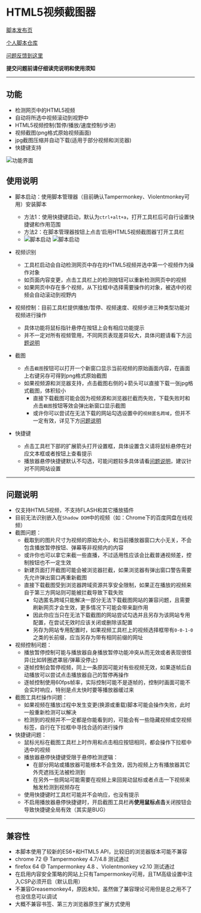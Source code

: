 HTML5视频截图器
=========================

[脚本发布页](https://greasyfork.org/zh-CN/scripts/370819)

[个人脚本仓库](https://github.com/indefined/UserScripts)

[问题反馈到这里](https://github.com/indefined/UserScripts/issues)

**提交问题前请仔细读完说明和使用须知**

-------------------------
## 功能

- 检测网页中的HTML5视频
- 自动将所选中视频滚动到视野中
- HTML5视频控制(暂停/播放/速度控制/步进)
- 视频截图(png格式原始视频画面)
- jpg截图压缩并自动下载(适用于部分视频和浏览器)
- 快捷键支持

![功能界面](https://github.com/indefined/UserScripts/raw/master/HTML5VideoCapture/HTML5VideoCapture.capture.jpg)

## 使用说明

- 脚本启动：使用脚本管理器（目前确认Tampermonkey、Violentmonkey可用）安装脚本
  - 方法1：使用快捷键启动，默认为`ctrl+alt+a`，打开工具栏后可自行设置快捷键和作用范围
  - 方法2：在脚本管理器按钮上点击‘启用HTML5视频截图器’打开工具栏
  - ![脚本启动](https://greasyfork.org/rails/active_storage/blobs/redirect/eyJfcmFpbHMiOnsibWVzc2FnZSI6IkJBaHBBblF2IiwiZXhwIjpudWxsLCJwdXIiOiJibG9iX2lkIn19--8414179b5dff97d233ceba2617d7038a00109290/HTML5VideoCapture.TM.jpg) ![脚本启动](https://greasyfork.org/rails/active_storage/blobs/redirect/eyJfcmFpbHMiOnsibWVzc2FnZSI6IkJBaHBBblV2IiwiZXhwIjpudWxsLCJwdXIiOiJibG9iX2lkIn19--37bf37504c27ce1fcbc1c36e4b6aeaf43f9a00ab/HTML5VideoCapture.VM.jpg)

- 视频识别
  - 工具栏启动会自动检测网页中存在的HTML5视频并选中第一个视频作为操作对象
  - 如页面内容变更，点击工具栏上的检测按钮可以重新检测网页中的视频
  - 如果网页中存在多个视频，从下拉框中选择需要操作的对象，被选中的视频会自动滚动到视野内

- 视频控制：目前工具栏提供播放/暂停、视频速度、视频步进三种类型功能对视频进行操作
  - 具体功能将鼠标指针悬停在按钮上会有相应功能提示
  - 并不一定对所有视频管用，不同网页表现差异较大，具体问题请看下方[问题说明](#问题说明)

- 截图
  - 点击`截图`按钮可以打开一个新窗口显示当前视频的原始画面内容，在画面上右键另存可得到png格式原始截图
  - 如果视频源和浏览器支持，点击截图右侧的↓箭头可以直接下载一张jpg格式截图，体积较小
    - 直接下载截图可能会因为视频源和浏览器拦截而失败，下载失败时和点击`截图`按钮等效会弹出新窗口显示截图
    - 或许你可以尝试在无法下载的网站勾选设置中的`视频匿名跨域`，但并不一定有效，详见下方[问题说明](#问题说明)

- 快捷键
  - 点击工具栏下部的扩展箭头打开设置框，具体设置含义请将鼠标悬停在对应文本框或者按钮上查看提示
  - 播放器悬停快捷键默认不勾选，可能问题较多具体请看[问题说明](#问题说明)，建议针对不同网站设置

-------------------------
## 问题说明

- 仅支持HTML5视频，不支持FLASH和其它播放插件
- 目前无法识别嵌入在`Shadow DOM`中的视频（如：Chrome下的百度网盘在线视频）
- 截图问题：
  - 截取到的图片尺寸为视频的原始大小，和当前播放器窗口大小无关，不会包含播放暂停按钮、弹幕等非视频内的内容
  - 或许你也可以拿它来截一些直播，不过适用性应该会比截普通视频差，控制按钮也不一定生效
  - 新建页面打开截图可能会被浏览器拦截，如果浏览器有弹出窗口警告需要先允许弹出窗口再重新截图
  - 直接下载截图受到浏览器跨域资源共享安全限制，如果正在播放的视频来自于第三方网站则可能被拦截导致下载失败
    - 勾选匿名跨域只能解决一部分无法下载截图网站的兼容问题，且需要刷新网页才会生效，更多情况下可能会带来副作用
    - 因此你应当只在无法下载截图的网站尝试勾选并且另存为该网站专用配置，在尝试无效时应该关闭或删除该配置
    - 另存为网站专用配置时，如果视频工具栏上的视频选择框带有`0-0-1-0`之类的长前缀，应当另存为带有相同前缀的网址
- 视频控制问题：
  - 播放暂停控制可能与播放器自身播放暂停功能冲突从而无效或者表现很怪异(比如转圈遮罩层/弹幕没停止)
  - 逐帧控制会暂停视频，同上一条原因可能对有些视频无效，如果逐帧后自动播放可以尝试点击播放器自己的暂停再操作
  - 逐帧控制使用60fps帧率，实际控制可能不是逐帧的，控制时画面可能不会实时响应，特别是点太快时要等播放器缓过来
- 截图工具栏操作问题：
  - 如果视频在播放过程中发生变更(换源或重载)脚本可能会操作失败，此时一般重新检测可以解决
  - 检测到的视频并不一定都是你能看到的，可能会有一些隐藏视频或空视频标签，自行在下拉框中寻找合适的进行操作
- 快捷键问题：
  - 鼠标光标在截图工具栏上时作用和点击相应按钮相同，都会操作下拉框中选中的视频
  - 播放器悬停快捷键受限于悬停检测逻辑：
    - 在部分网站或播放器可能根本不会生效，因为视频上方有播放器其它外壳遮挡无法被检测到
    - 在另外一些网站可能需要在视频上来回晃动鼠标或者点击一下视频来触发检测到视频存在
  - 使用快捷键时工具栏可能并不会响应，也没有提示
  - 不启用播放器悬停快捷键时，开启截图工具栏再**使用鼠标点击**关闭按钮会导致快捷键全局有效（其实是BUG）

-------------------------
## 兼容性

- 本脚本使用了较新的ES6+和HTML5 API，比较旧的浏览器版本可能不兼容
- chrome 72 @ Tampermonkey 4.7/4.8 测试通过
- firefox 64 @ Tampermonkey 4.8 、Violentmonkey v2.10 测试通过
- 在启用内容安全策略的网站上只有Tampermonkey可用，且TM高级设置中注入CSP必须开启（默认启用）
- 不兼容Greasemonkey4，原因未知，虽然做了兼容理论可用但是总之用不了也没信息可以调试
- 大概不兼容书签、第三方浏览器原生扩展方式使用
